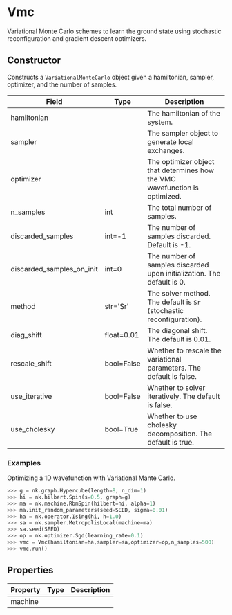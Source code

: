 # Vmc
Variational Monte Carlo schemes to learn the ground state using stochastic reconfiguration and gradient descent optimizers.
## Constructor
Constructs a ``VariationalMonteCarlo`` object given a hamiltonian, 
sampler, optimizer, and the number of samples.

|          Field          |   Type   |                                Description                                |
|-------------------------|----------|---------------------------------------------------------------------------|
|hamiltonian              |          |The hamiltonian of the system.                                             |
|sampler                  |          |The sampler object to generate local exchanges.                            |
|optimizer                |          |The optimizer object that determines how the VMC wavefunction is optimized.|
|n_samples                |int       |The total number of samples.                                               |
|discarded_samples        |int=-1    |The number of samples discarded. Default is -1.                            |
|discarded_samples_on_init|int=0     |The number of samples discarded upon initialization. The default is 0.     |
|method                   |str='Sr'  |The solver method. The default is `Sr` (stochastic reconfiguration).       |
|diag_shift               |float=0.01|The diagonal shift. The default is 0.01.                                   |
|rescale_shift            |bool=False|Whether to rescale the variational parameters. The default is false.       |
|use_iterative            |bool=False|Whether to solver iteratively. The default is false.                       |
|use_cholesky             |bool=True |Whether to use cholesky decomposition. The default is true.                |
### Examples
Optimizing a 1D wavefunction with Variational Mante Carlo.

```python
>>> g = nk.graph.Hypercube(length=8, n_dim=1)
>>> hi = nk.hilbert.Spin(s=0.5, graph=g)
>>> ma = nk.machine.RbmSpin(hilbert=hi, alpha=1)
>>> ma.init_random_parameters(seed=SEED, sigma=0.01)
>>> ha = nk.operator.Ising(hi, h=1.0)
>>> sa = nk.sampler.MetropolisLocal(machine=ma)
>>> sa.seed(SEED)
>>> op = nk.optimizer.Sgd(learning_rate=0.1)
>>> vmc = Vmc(hamiltonian=ha,sampler=sa,optimizer=op,n_samples=500)
>>> vmc.run()
```



## Properties
|Property|Type|Description|
|--------|----|-----------|
|machine |    |           |

